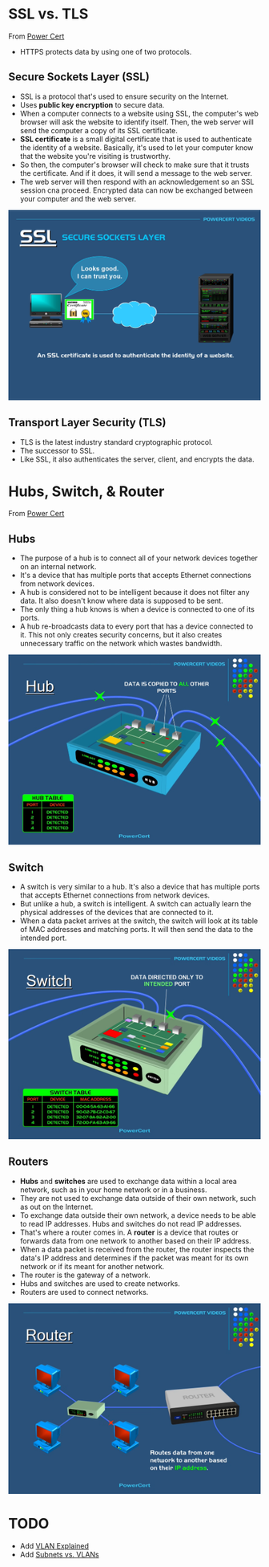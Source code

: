# SSL vs. TLS

From [Power Cert](https://www.youtube.com/watch?v=hExRDVZHhig)

- HTTPS protects data by using one of two protocols.

## Secure Sockets Layer (SSL)

- SSL is a protocol that's used to ensure security on the Internet.
- Uses **public key encryption** to secure data.
- When a computer connects to a website using SSL, the computer's web browser will ask the website to identify itself. Then, the web server will send the computer a copy of its SSL certificate.
- **SSL certificate** is a small digital certificate that is used to authenticate the identity of a website. Basically, it's used to let your computer know that the website you're visiting is trustworthy.
- So then, the computer's browser will check to make sure that it trusts the certificate. And if it does, it will send a message to the web server.
- The web server will then respond with an acknowledgement so an SSL session cna proceed. Encrypted data can now be exchanged between your computer and the web server.

![SSL](./images/power-cert/ssl.png)

## Transport Layer Security (TLS)

- TLS is the latest industry standard cryptographic protocol.
- The successor to SSL.
- Like SSL, it also authenticates the server, client, and encrypts the data.

# Hubs, Switch, & Router

From [Power Cert](https://www.youtube.com/watch?v=1z0ULvg_pW8)

## Hubs

- The purpose of a hub is to connect all of your network devices together on an internal network.
- It's a device that has multiple ports that accepts Ethernet connections from network devices.
- A hub is considered not to be intelligent because it does not filter any data. It also doesn't know where data is supposed to be sent.
- The only thing a hub knows is when a device is connected to one of its ports.
- A hub re-broadcasts data to every port that has a device connected to it. This not only creates security concerns, but it also creates unnecessary traffic on the network which wastes bandwidth.

![Hubs](./images/power-cert/hub.png)

## Switch

- A switch is very similar to a hub. It's also a device that has multiple ports that accepts Ethernet connections from network devices.
- But unlike a hub, a switch is intelligent. A switch can actually learn the physical addresses of the devices that are connected to it.
- When a data packet arrives at the switch, the switch will look at its table of MAC addresses and matching ports. It will then send the data to the intended port.

![Switch](./images/power-cert/switch.png)

## Routers

- **Hubs** and **switches** are used to exchange data within a local area network, such as in your home network or in a business.
- They are not used to exchange data outside of their own network, such as out on the Internet.
- To exchange data outside their own network, a device needs to be able to read IP addresses. Hubs and switches do not read IP addresses.
- That's where a router comes in. A **router** is a device that routes or forwards data from one network to another based on their IP address.
- When a data packet is received from the router, the router inspects the data's IP address and determines if the packet was meant for its own network or if its meant for another network.
- The router is the gateway of a network.
- Hubs and switches are used to create networks.
- Routers are used to connect networks.

![Router](./images/power-cert/router.png)

# TODO

- Add [VLAN Explained](https://www.youtube.com/watch?v=jC6MJTh9fRE)
- Add [Subnets vs. VLANs](https://www.youtube.com/watch?v=6_giEv20En0)
